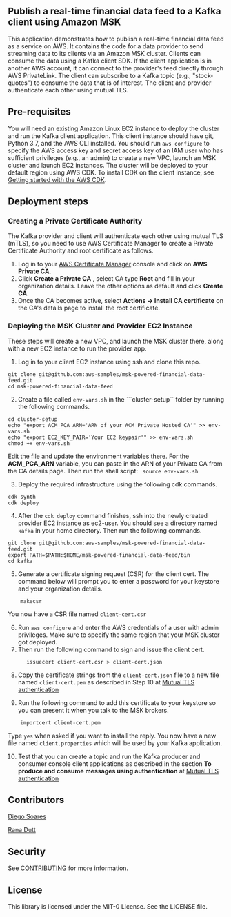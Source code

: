 ## Publish a real-time financial data feed to a Kafka client using Amazon MSK 

This application demonstrates how to publish a real-time financial data feed as a service on AWS. It contains the code for a data provider to send streaming data to its clients via an Amazon MSK cluster. Clients can consume the data using a Kafka client SDK. If the client application is in another AWS account, it can connect to the provider's feed directly through AWS PrivateLink. The client can subscribe to a Kafka topic (e.g., "stock-quotes") to consume the data that is of interest. The client and provider authenticate each other using mutual TLS.

## Pre-requisites
You will need an existing Amazon Linux EC2  instance to deploy the cluster and run the Kafka client application. This client instance should have git, Python 3.7, and the AWS CLI installed. You should run ```aws configure``` to specify the AWS access key and secret access key of an IAM user who has sufficient privileges (e.g., an admin) to create a new VPC, launch an MSK cluster and launch EC2 instances. The cluster will be deployed to your default region using AWS CDK. To install CDK on the client instance, see [Getting started with the AWS CDK](https://docs.aws.amazon.com/cdk/v2/guide/getting_started.html). 

## Deployment steps
### Creating a Private Certificate Authority 
The Kafka provider and client will authenticate each other using mutual TLS (mTLS), so you  need to use AWS Certificate Manager to create a Private Certificate Authority and root certificate as follows. 

1. Log in to your [AWS Certificate Manager](https://console.aws.amazon.com/acm) console and click on **AWS Private CA**. 
2. Click  **Create a Private CA** , select CA type **Root** and fill in your organization details. Leave the other options as default and click **Create CA**. 
3. Once the CA becomes active, select **Actions -> Install CA certificate** on the CA's details page to install the root certificate. 


### Deploying the MSK Cluster and  Provider EC2 Instance
These steps will create a new VPC, and launch the MSK cluster there, along with a new EC2 instance to run the provider app. 

1. Log in to your client EC2 instance using ssh and clone this repo. 
```
git clone git@github.com:aws-samples/msk-powered-financial-data-feed.git
cd msk-powered-financial-data-feed
``` 
2. Create a file called ```env-vars.sh``` in the ```cluster-setup`` folder by running the following commands. 
```
cd cluster-setup
echo "export ACM_PCA_ARN='ARN of your ACM Private Hosted CA'" >> env-vars.sh
echo "export EC2_KEY_PAIR='Your EC2 keypair'" >> env-vars.sh
chmod +x env-vars.sh
```
Edit the file and update the environment variables there. For the **ACM_PCA_ARN** variable, you can paste in the ARN of your Private CA from
the CA details page. Then run the shell script: ``` source env-vars.sh``` 

3. Deploy the required infrastructure using the following cdk commands. 
```
cdk synth
cdk deploy
```
4. After the ```cdk deploy``` command finishes, ssh into the newly created provider EC2 instance as ec2-user. You should see a directory named ```kafka``` in your home directory. Then run the following commands.

```
git clone git@github.com:aws-samples/msk-powered-financial-data-feed.git
export PATH=$PATH:$HOME/msk-powered-financial-data-feed/bin 
cd kafka
```
5. Generate a certificate signing request (CSR) for the client cert.  The command below will prompt you to enter a password for your keystore and your organization details. 
```
    makecsr
```
You now have a CSR file named ```client-cert.csr```

6. Run ```aws configure``` and enter the AWS credentials of a user with admin privileges. Make sure to specify the same region that your MSK cluster got deployed. 
7. Then run the following command to sign and issue the client cert.
```
      issuecert client-cert.csr > client-cert.json 
```
8. Copy the certificate strings from the ```client-cert.json``` file to a new file named ```client-cert.pem``` as described in Step 10 at [Mutual TLS authentication](https://docs.aws.amazon.com/msk/latest/developerguide/msk-authentication.html) 

9. Run the following command to add this certificate to your keystore so you can present it when you talk to the MSK brokers.
```
    importcert client-cert.pem
```
   Type ```yes``` when asked if you want to install the reply. You now have a new file named ```client.properties``` which will be used by your Kafka application. 

10. Test that you can create a  topic and run the Kafka producer and consumer console client applications as described in the section **To produce and consume messages using authentication** at [Mutual TLS authentication](https://docs.aws.amazon.com/msk/latest/developerguide/msk-authentication.html)  
 
## Contributors

[Diego Soares](https://www.linkedin.com/in/diegogsoares/)

[Rana Dutt](https://www.linkedin.com/in/ranadutt/)

## Security

See [CONTRIBUTING](CONTRIBUTING.md#security-issue-notifications) for more information.

## License

This library is licensed under the MIT-0 License. See the LICENSE file.
